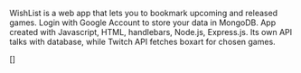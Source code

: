 WishList is a web app that lets you to bookmark upcoming and released games. Login with Google Account to store your data in MongoDB. App created with Javascript, HTML, handlebars, Node.js, Express.js.
Its own API talks with database, while Twitch API fetches boxart for chosen games.

[]

